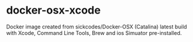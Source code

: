 # docker-osx-xcode
Docker image created from sickcodes/Docker-OSX (Catalina) latest build with Xcode, Command Line Tools, Brew and ios Simuator pre-installed.
